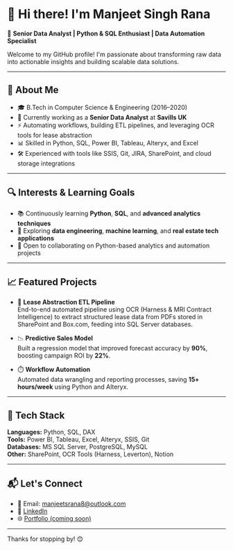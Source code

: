 # 👋 Hi there! I'm Manjeet Singh Rana

🚀 **Senior Data Analyst | Python & SQL Enthusiast | Data Automation Specialist**

Welcome to my GitHub profile! I'm passionate about transforming raw data into actionable insights and building scalable data solutions.

---

## 🧠 About Me

- 🎓 B.Tech in Computer Science & Engineering (2016–2020)
- 💼 Currently working as a **Senior Data Analyst** at **Savills UK**
- ⚡ Automating workflows, building ETL pipelines, and leveraging OCR tools for lease abstraction
- 📊 Skilled in Python, SQL, Power BI, Tableau, Alteryx, and Excel
- 🛠️ Experienced with tools like SSIS, Git, JIRA, SharePoint, and cloud storage integrations

---

## 🔍 Interests & Learning Goals

- 📚 Continuously learning **Python**, **SQL**, and **advanced analytics techniques**
- 🔎 Exploring **data engineering**, **machine learning**, and **real estate tech applications**
- 🤝 Open to collaborating on Python-based analytics and automation projects

---

## 📈 Featured Projects

- 🏢 **Lease Abstraction ETL Pipeline**  
  End-to-end automated pipeline using OCR (Harness & MRI Contract Intelligence) to extract structured lease data from PDFs stored in SharePoint and Box.com, feeding into SQL Server databases.

- 📉 **Predictive Sales Model**  
  Built a regression model that improved forecast accuracy by **90%**, boosting campaign ROI by **22%**.

- ⏱️ **Workflow Automation**  
  Automated data wrangling and reporting processes, saving **15+ hours/week** using Python and Alteryx.

---

## 🧰 Tech Stack

**Languages:** Python, SQL, DAX  
**Tools:** Power BI, Tableau, Excel, Alteryx, SSIS, Git  
**Databases:** MS SQL Server, PostgreSQL, MySQL  
**Other:** SharePoint, OCR Tools (Harness, Leverton), Notion

---

## 📬 Let's Connect

- 📧 Email: manjeetsrana8@outlook.com  
- 💼 [LinkedIn](https://www.linkedin.com/in/manjeet-singh-rana-324642131/)  
- 🌐 [Portfolio (coming soon)]()

---

Thanks for stopping by! 😊


<!---
Manjeetsrana/Manjeetsrana is a ✨ special ✨ repository because its `README.md` (this file) appears on your GitHub profile.
You can click the Preview link to take a look at your changes.
--->
